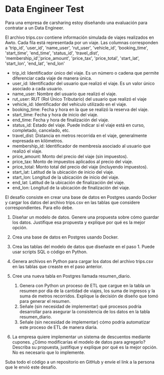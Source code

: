 # Data Engineer Test

Para una empresa de carsharing estoy diseñando una evaluación para contratar a un Data Engineer. 

El archivo trips.csv contiene información simulada de viajes realizados en Awto. Cada fila está representada por un viaje. Las columnas corresponden a  'trip_id', 'user_id', 'name_user', 'rut_user', 'vehicle_id', 'booking_time', 'start_time', 'end_time', 'status_id', 'travel_dist', 'membership_id','price_amount', 'price_tax', 'price_total', 'start_lat', 'start_lon', 'end_lat', 'end_lon'

* trip_id: Identificador único del viaje. Es un número o cadena que permite diferenciar cada viaje de manera única.
* user_id: Identificador del usuario que realizó el viaje. Es un valor único asociado a cada usuario.
* name_user: Nombre del usuario que realizó el viaje.
* rut_user: RUT (Rol Único Tributario) del usuario que realizó el viaje
* vehicle_id: Identificador del vehículo utilizado en el viaje.
* booking_time: Fecha y hora en la que se realizó la reserva del viaje.
* start_time: Fecha y hora de inicio del viaje.
* end_time: Fecha y hora de finalización del viaje.
* status_id: Estado del viaje. Puede indicar si el viaje está en curso, completado, cancelado, etc.
* travel_dist: Distancia en metros recorrida en el viaje, generalmente expresada en kilómetros.
* membership_id: Identificador de membresía asociado al usuario que realizó el viaje. 
* price_amount: Monto del precio del viaje (sin impuestos).
* price_tax: Monto de impuestos aplicados al precio del viaje.
* price_total: Monto total del precio del viaje (incluyendo impuestos).
* start_lat: Latitud de la ubicación de inicio del viaje.
* start_lon: Longitud de la ubicación de inicio del viaje.
* end_lat: Latitud de la ubicación de finalización del viaje.
* end_lon: Longitud de la ubicación de finalización del viaje.

El desafío consiste en crear una base de datos en Postgres usando Docker y cargar los datos del archivo trips.csv en las tablas que considere correspondientes. Para ello debe.

1. Diseñar un modelo de datos. Genere una propuesta sobre cómo guardar los datos. Justifique esa propuesta y explique por qué es la mejor opción.

2. Crea una base de datos en Postgres usando Docker.

3. Crea las tablas del modelo de datos que diseñaste en el paso 1. Puede usar scripts SQL o código en Python.

4. Genera archivos en Python para cargar los datos del archivo trips.csv en las tablas que creaste en el paso anterior. 

5. Cree una nueva tabla en Postgres llamada resumen_diario. 
   1. Genera con Python un proceso de ETL que cargue en la tabla un resumen por día de la cantidad de viajes, los suma de ingresos y la suma de metros recorridos. Explique la decisión de diseño que tomó para generar el resumen. 
   2. Señale (sin necesidad de implementar) qué procesos podría desarrollar para asegurar la consistencia de los datos en la tabla resumen_diario.
   3. Señale (sin necesidad de implementar) cómo podría automatizar este proceso de ETL de manera diaria.

6. La empresa quiere implementar un sistema de descuentos mediante cupones. ¿Cómo modificarías el modelo de datos para agregarlo? Describa su propuesta, justifique y explique por qué es la mejor opción. No es necesario que lo implemente.

Suba todo el código a un repositorio en GitHub y envíe el link a la persona que le envió este desafío.